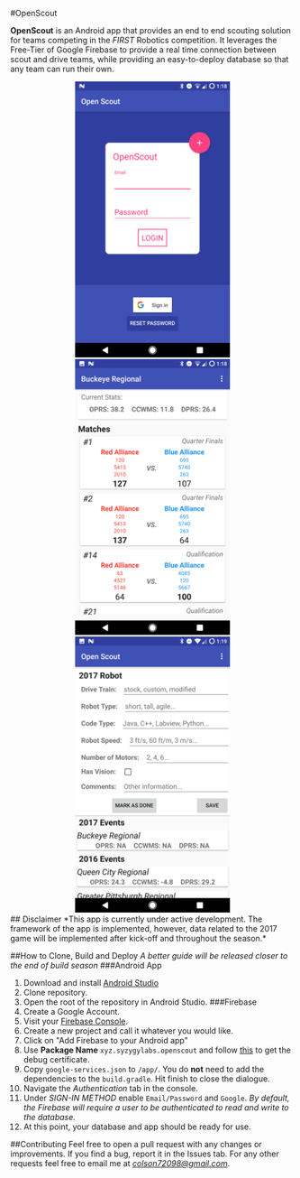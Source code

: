 #OpenScout

**OpenScout** is an Android app that provides an end to end scouting solution for teams competing in the *FIRST* Robotics competition. It leverages the Free-Tier of Google Firebase to provide a real time connection between scout and drive teams, while providing an easy-to-deploy database so that any team can run their own.
<br>
<center>
<img src="https://raw.githubusercontent.com/mr-glt/OpenScout/master/Art/Screenshots/login.png" width="275"/>
<img src="https://raw.githubusercontent.com/mr-glt/OpenScout/master/Art/Screenshots/driver.png" width="275"/>
<img src="https://raw.githubusercontent.com/mr-glt/OpenScout/master/Art/Screenshots/team.png" width="275"/></center>
## Disclaimer
*This app is currently under active development. The framework of the app is implemented, however, data related to the 2017 game will be implemented after kick-off and throughout the season.*

##How to Clone, Build and Deploy
*A better guide will be released closer to the end of build season*
###Android App
1. Download and install <a target="_blank" href="https://developer.android.com/studio/index.html">Android Studio</a>
2. Clone repository.
3. Open the root of the repository in Android Studio.
###Firebase
1. Create a Google Account.
2. Visit your <a target="_blank" href="https://console.firebase.google.com/?pli=1">Firebase Console</a>.
3. Create a new project and call it whatever you would like.
4. Click on "Add Firebase to your Android app"
5. Use **Package Name** `xyz.syzygylabs.openscout` and follow <a target="_blank" href="https://developers.google.com/android/guides/client-auth">this</a> to get the debug certificate.
6. Copy `google-services.json` to `/app/`. You do **not** need to add the dependencies to the `build.gradle`. Hit finish to close the dialogue.
7. Navigate the *Authentication* tab in the console.
8. Under *SIGN-IN METHOD* enable `Email/Password` and `Google`. *By default, the Firebase will require a user to be authenticated to read and write to the database.*
9. At this point, your database and app should be ready for use.

##Contributing
Feel free to open a pull request with any changes or improvements. If you find a bug, report it in the Issues tab. For any other requests feel free to email me at *colson72098@gmail.com*.
